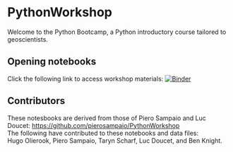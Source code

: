 # PythonWorkshop
Welcome to the Python Bootcamp, a Python introductory course tailored to geoscientists. 

## Opening notebooks
Click the following link to access workshop materials:
[![Binder](https://mybinder.org/badge_logo.svg)](https://mybinder.org/v2/gh/TarynScharf/PythonWorkshop/HEAD)

## Contributors
These notesbooks are derived from those of Piero Sampaio and Luc Doucet: https://github.com/pierosampaio/PythonWorkshop <br />
The following have contributed to these notebooks and data files: <br />
Hugo Olierook, Piero Sampaio, Taryn Scharf, Luc Doucet, and Ben Knight.

